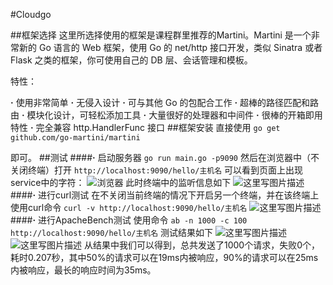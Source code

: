 #Cloudgo


##框架选择
这里所选择使用的框架是课程群里推荐的Martini。Martini 是一个非常新的 Go 语言的 Web 框架，使用 Go 的 net/http 接口开发，类似 Sinatra 或者 Flask 之类的框架，你可使用自己的 DB 层、会话管理和模板。

特性：

**·**   使用非常简单
**·**   无侵入设计
**·**   可与其他 Go 的包配合工作
**·**   超棒的路径匹配和路由
**·**   模块化设计，可轻松添加工具
**·**   大量很好的处理器和中间件
**·**   很棒的开箱即用特性
**·**   完全兼容 http.HandlerFunc 接口
##框架安装
直接使用
`go get github.com/go-martini/martini`

即可。
##测试
####**·**   启动服务器
`go run main.go -p9090`
然后在浏览器中（不关闭终端）打开
`http://localhost:9090/hello/主机名`
可以看到页面上出现service中的字符：
![浏览器](http://img.blog.csdn.net/20171114223654673?watermark/2/text/aHR0cDovL2Jsb2cuY3Nkbi5uZXQvbGVwcmVjaGF1bl8=/font/5a6L5L2T/fontsize/400/fill/I0JBQkFCMA==/dissolve/70/gravity/SouthEast)
此时终端中的监听信息如下
![这里写图片描述](http://img.blog.csdn.net/20171114223722445?watermark/2/text/aHR0cDovL2Jsb2cuY3Nkbi5uZXQvbGVwcmVjaGF1bl8=/font/5a6L5L2T/fontsize/400/fill/I0JBQkFCMA==/dissolve/70/gravity/SouthEast)
####**·**   进行curl测试
在不关闭当前终端的情况下开启另一个终端，并在该终端上使用curl命令
`curl -v http://localhost:9090/hello/主机名`
![这里写图片描述](http://img.blog.csdn.net/20171114223949301?watermark/2/text/aHR0cDovL2Jsb2cuY3Nkbi5uZXQvbGVwcmVjaGF1bl8=/font/5a6L5L2T/fontsize/400/fill/I0JBQkFCMA==/dissolve/70/gravity/SouthEast)
####**·**   进行ApacheBench测试
使用命令
`ab -n 1000 -c 100 http://localhost:9090/hello/主机名`
测试结果如下
![这里写图片描述](http://img.blog.csdn.net/20171114224242549?watermark/2/text/aHR0cDovL2Jsb2cuY3Nkbi5uZXQvbGVwcmVjaGF1bl8=/font/5a6L5L2T/fontsize/400/fill/I0JBQkFCMA==/dissolve/70/gravity/SouthEast)
![这里写图片描述](http://img.blog.csdn.net/20171114224253357?watermark/2/text/aHR0cDovL2Jsb2cuY3Nkbi5uZXQvbGVwcmVjaGF1bl8=/font/5a6L5L2T/fontsize/400/fill/I0JBQkFCMA==/dissolve/70/gravity/SouthEast)
从结果中我们可以得到，总共发送了1000个请求，失败0个，耗时0.207秒，其中50%的请求可以在19ms内被响应，90%的请求可以在25ms内被响应，最长的响应时间为35ms。